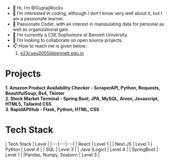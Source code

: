 - 👋 Hi, I’m @GuptajiRocks
- 👀 I’m interested in coding, although I don't know very well about it, but I am a passionate learner.
- 👀 Passionate Coder, with an interest in manipulating data for personal as well as organizational gain.
- 🌱 I’m currently a CSE Sophomore at Bennett University.
- 💞️ I’m looking to collaborate on open source projects.
- 📫 How to reach me is given below:
    1. e23cseu0055@bennett.edu.in

# Projects
<b>1. Amazon Product Availability Checker - ScraperAPI, Python, Requests, BeautifulSoup, Bs4, Tkinter</b>
<br>
<b>2. Stock Market Terminal - Spring Boot, JPA, MySQL, Aiven, Javascript, HTML5, Tailwind CSS</b>
<br>
<b>3. RapidAPIHub - Flask, Python, HTML, CSS</b>

# Tech Stack
<div>
| Tech Stack | Level |
|---|---|---|
| React | Level 1 | 
| Next.JS | Level 1 
| Python | Level 4 | 
| SQL | Level 3 | 
| Java (Logic) | Level 4 |
| SpringBoot | Level 1 |
|Pandas, Numpy, Seaborn | Level 3 |
</div>


<!---
GuptajiRocks/GuptajiRocks is a ✨ special ✨ repository because its `README.md` (this file) appears on your GitHub profile.
